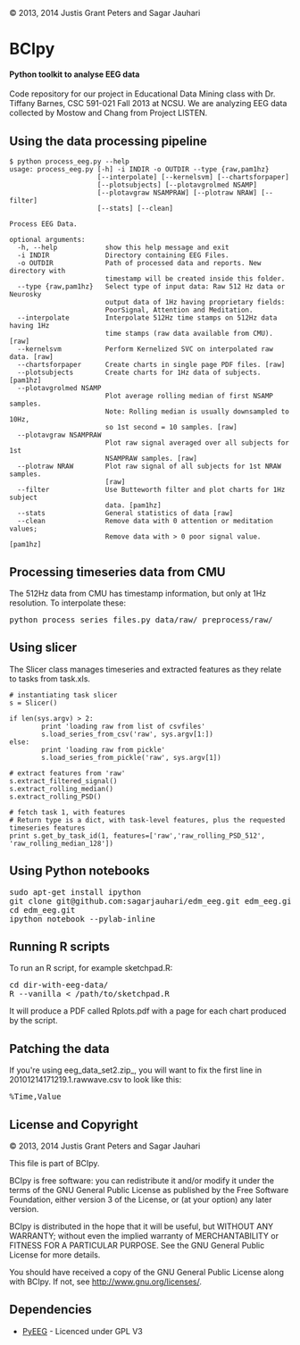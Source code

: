 <!--
# Copyright 2013, 2014 Justis Grant Peters and Sagar Jauhari

# This file is part of BCIpy.
# 
# BCIpy is free software: you can redistribute it and/or modify
# it under the terms of the GNU General Public License as published by
# the Free Software Foundation, either version 3 of the License, or
# (at your option) any later version.
# 
# BCIpy is distributed in the hope that it will be useful,
# but WITHOUT ANY WARRANTY; without even the implied warranty of
# MERCHANTABILITY or FITNESS FOR A PARTICULAR PURPOSE.  See the
# GNU General Public License for more details.
# 
# You should have received a copy of the GNU General Public License
# along with BCIpy.  If not, see <http://www.gnu.org/licenses/>.
-->
&copy; 2013, 2014 Justis Grant Peters and Sagar Jauhari

# BCIpy
#### Python toolkit to analyse EEG data
Code repository for our project in Educational Data Mining class with Dr. Tiffany Barnes, CSC 591-021 Fall 2013 at NCSU. We are analyzing EEG data collected by Mostow and Chang from Project LISTEN.

## Using the data processing pipeline
	$ python process_eeg.py --help
	usage: process_eeg.py [-h] -i INDIR -o OUTDIR --type {raw,pam1hz}
	                      [--interpolate] [--kernelsvm] [--chartsforpaper]
	                      [--plotsubjects] [--plotavgrolmed NSAMP]
	                      [--plotavgraw NSAMPRAW] [--plotraw NRAW] [--filter]
	                      [--stats] [--clean]
	
	Process EEG Data.
	
	optional arguments:
	  -h, --help            show this help message and exit
	  -i INDIR              Directory containing EEG Files.
	  -o OUTDIR             Path of processed data and reports. New directory with
	                        timestamp will be created inside this folder.
	  --type {raw,pam1hz}   Select type of input data: Raw 512 Hz data or Neurosky
	                        output data of 1Hz having proprietary fields:
	                        PoorSignal, Attention and Meditation.
	  --interpolate         Interpolate 512Hz time stamps on 512Hz data having 1Hz
	                        time stamps (raw data available from CMU). [raw]
	  --kernelsvm           Perform Kernelized SVC on interpolated raw data. [raw]
	  --chartsforpaper      Create charts in single page PDF files. [raw]
	  --plotsubjects        Create charts for 1Hz data of subjects. [pam1hz]
	  --plotavgrolmed NSAMP
	                        Plot average rolling median of first NSAMP samples.
	                        Note: Rolling median is usually downsampled to 10Hz,
	                        so 1st second = 10 samples. [raw]
	  --plotavgraw NSAMPRAW
	                        Plot raw signal averaged over all subjects for 1st
	                        NSAMPRAW samples. [raw]
	  --plotraw NRAW        Plot raw signal of all subjects for 1st NRAW samples.
	                        [raw]
	  --filter              Use Butteworth filter and plot charts for 1Hz subject
	                        data. [pam1hz]
	  --stats               General statistics of data [raw]
	  --clean               Remove data with 0 attention or meditation values;
	                        Remove data with > 0 poor signal value. [pam1hz]



## Processing timeseries data from CMU
The 512Hz data from CMU has timestamp information, but only at 1Hz resolution. To interpolate these:
<pre>
python process_series_files.py data/raw/ preprocess/raw/
</pre>

## Using slicer
The Slicer class manages timeseries and extracted features as they relate to tasks from task.xls.

	# instantiating task slicer
	s = Slicer()

	if len(sys.argv) > 2:
			print 'loading raw from list of csvfiles'
			s.load_series_from_csv('raw', sys.argv[1:])
	else:
			print 'loading raw from pickle'
			s.load_series_from_pickle('raw', sys.argv[1])

	# extract features from 'raw'
	s.extract_filtered_signal()
	s.extract_rolling_median()
	s.extract_rolling_PSD()

	# fetch task 1, with features
	# Return type is a dict, with task-level features, plus the requested timeseries features
	print s.get_by_task_id(1, features=['raw','raw_rolling_PSD_512', 'raw_rolling_median_128'])

## Using Python notebooks
<pre>
sudo apt-get install ipython
git clone git@github.com:sagarjauhari/edm_eeg.git edm_eeg.git
cd edm_eeg.git
ipython notebook --pylab-inline
</pre>

## Running R scripts
To run an R script, for example sketchpad.R:
<pre>
cd dir-with-eeg-data/
R --vanilla &lt; /path/to/sketchpad.R
</pre>

It will produce a PDF called Rplots.pdf with a page for each chart produced by the script.

## Patching the data
If you're using eeg_data_set2.zip_, you will want to fix the first line in 20101214171219.1.rawwave.csv to look like this:
<pre>
%Time,Value
</pre>

## License and Copyright
&copy; 2013, 2014 Justis Grant Peters and Sagar Jauhari

This file is part of BCIpy.

BCIpy is free software: you can redistribute it and/or modify
it under the terms of the GNU General Public License as published by
the Free Software Foundation, either version 3 of the License, or
(at your option) any later version.

BCIpy is distributed in the hope that it will be useful,
but WITHOUT ANY WARRANTY; without even the implied warranty of
MERCHANTABILITY or FITNESS FOR A PARTICULAR PURPOSE.  See the
GNU General Public License for more details.

You should have received a copy of the GNU General Public License
along with BCIpy.  If not, see <http://www.gnu.org/licenses/>.

## Dependencies
- [PyEEG](https://code.google.com/p/pyeeg/) - Licenced under GPL V3

